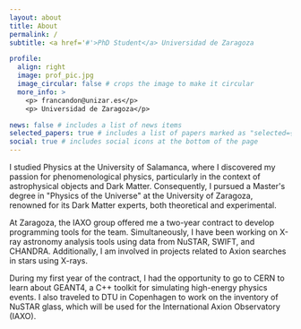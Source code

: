```yaml
---
layout: about
title: About
permalink: /
subtitle: <a href='#'>PhD Student</a> Universidad de Zaragoza

profile:
  align: right
  image: prof_pic.jpg
  image_circular: false # crops the image to make it circular
  more_info: >
    <p> francandon@unizar.es</p>
    <p> Universidad de Zaragoza</p>

news: false # includes a list of news items
selected_papers: true # includes a list of papers marked as "selected={true}"
social: true # includes social icons at the bottom of the page
---
```

I studied Physics at the University of Salamanca, where I discovered my passion for phenomenological physics, particularly in the context of astrophysical objects and Dark Matter. Consequently, I pursued a Master's degree in "Physics of the Universe" at the University of Zaragoza, renowned for its Dark Matter experts, both theoretical and experimental.

At Zaragoza, the IAXO group offered me a two-year contract to develop programming tools for the team. Simultaneously, I have been working on X-ray astronomy analysis tools using data from NuSTAR, SWIFT, and CHANDRA. Additionally, I am involved in projects related to Axion searches in stars using X-rays.

During my first year of the contract, I had the opportunity to go to CERN to learn about GEANT4, a C++ toolkit for simulating high-energy physics events. I also traveled to DTU in Copenhagen to work on the inventory of NuSTAR glass, which will be used for the International Axion Observatory (IAXO).
